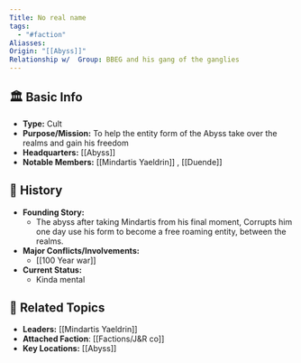 ```yaml
---
Title: No real name
tags:
  - "#faction"
Aliasses: 
Origin: "[[Abyss]]"
Relationship w/  Group: BBEG and his gang of the ganglies
---
```


## 🏛️ Basic Info
- **Type:** Cult
- **Purpose/Mission:**  To help the entity form of the Abyss take over the realms and gain his freedom
- **Headquarters:** [[Abyss]]
- **Notable Members:** [[Mindartis Yaeldrin]] , [[Duende]]  

## 📖 History
- **Founding Story:**  
	- The abyss after taking Mindartis from his final moment, Corrupts him one day use his form to become a free roaming entity, between the realms.
- **Major Conflicts/Involvements:**  
	- [[100 Year war]]
- **Current Status:**
	- Kinda mental

## 🔗 Related Topics
- **Leaders:** [[Mindartis Yaeldrin]]
- **Attached Faction**: [[Factions/J&R co]]
- **Key Locations:** [[Abyss]]